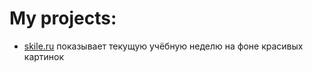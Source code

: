 # My projects: 

* [skile.ru](http://skile.ru) показывает текущую учёбную неделю на фоне красивых картинок 
